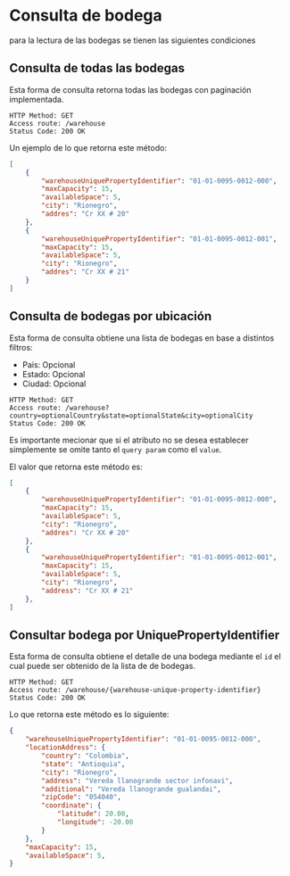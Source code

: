 # Consulta de bodega

para la lectura de las bodegas se tienen las siguientes condiciones

## Consulta de todas las bodegas

Esta forma de consulta retorna todas las bodegas con paginación implementada.

```
HTTP Method: GET
Access route: /warehouse
Status Code: 200 OK
```

Un ejemplo de lo que retorna este método:

```json
[
    {
        "warehouseUniquePropertyIdentifier": "01-01-0095-0012-000",
        "maxCapacity": 15,
        "availableSpace": 5,
        "city": "Rionegro",
        "addres": "Cr XX # 20"
    },
    {
        "warehouseUniquePropertyIdentifier": "01-01-0095-0012-001",
        "maxCapacity": 15,
        "availableSpace": 5,
        "city": "Rionegro",
        "addres": "Cr XX # 21"
    }
]
```

## Consulta de bodegas por ubicación

Esta forma de consulta obtiene una lista de bodegas en base a distintos filtros:
- Pais: Opcional
- Estado: Opcional
- Ciudad: Opcional

```
HTTP Method: GET
Access route: /warehouse?country=optionalCountry&state=optionalState&city=optionalCity
Status Code: 200 OK
```

Es importante mecionar que si el atributo no se desea establecer simplemente se omite tanto el `query param` como el `value`.

El valor que retorna este método es:

```json
[
    {
        "warehouseUniquePropertyIdentifier": "01-01-0095-0012-000",
        "maxCapacity": 15,
        "availableSpace": 5,
        "city": "Rionegro",
        "addres": "Cr XX # 20"
    },
    {
        "warehouseUniquePropertyIdentifier": "01-01-0095-0012-001",
        "maxCapacity": 15,
        "availableSpace": 5,
        "city": "Rionegro",
        "address": "Cr XX # 21"
    },
]
```

## Consultar bodega por UniquePropertyIdentifier

Esta forma de consulta obtiene el detalle de una bodega mediante el `id` el cual puede ser obtenido de la lista de de bodegas.

```
HTTP Method: GET
Access route: /warehouse/{warehouse-unique-property-identifier}
Status Code: 200 OK
```

Lo que retorna este método es lo siguiente:

```json
{
    "warehouseUniquePropertyIdentifier": "01-01-0095-0012-000",
    "locationAddress": {
        "country": "Colombia",
        "state": "Antioquia",
        "city": "Rionegro",
        "address": "Vereda llanogrande sector infonavi",
        "additional": "Vereda llanogrande gualandai",
        "zipCode": "054040",
        "coordinate": {
            "latitude": 20.00,
            "longitude": -20.00
        }
    },
    "maxCapacity": 15,
    "availableSpace": 5,
}
```
